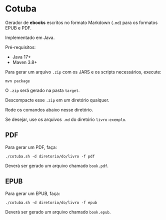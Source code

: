 # Cotuba

Gerador de **ebooks** escritos no formato Markdown (`.md`) para os formatos EPUB e PDF.

Implementado em Java.

Pré-requisitos:

- Java 17+
- Maven 3.8+

Para gerar um arquivo `.zip` com os JARS e os scripts necessários, execute:

```
mvn package
```

O `.zip` será gerado na pasta `target`.

Descompacte esse `.zip` em um diretório qualquer.

Rode os comandos abaixo nesse diretório.

Se desejar, use os arquivos `.md` do diretório `livro-exemplo`.

## PDF

Para gerar um PDF, faça:

```
./cotuba.sh -d diretorio/do/livro -f pdf
```

Deverá ser gerado um arquivo chamado `book.pdf`.

## EPUB

Para gerar um EPUB, faça:

```
./cotuba.sh -d diretorio/do/livro -f epub
```

Deverá ser gerado um arquivo chamado `book.epub`.

